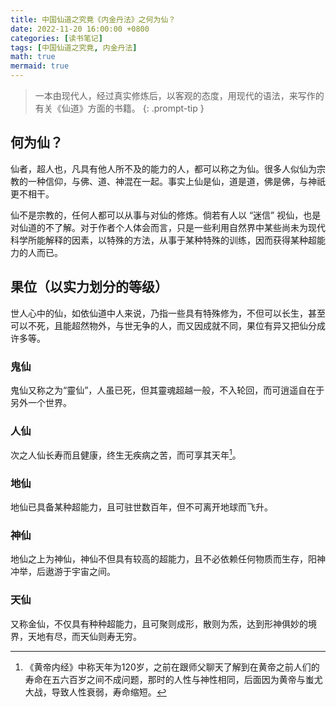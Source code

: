 ```yaml
---
title: 中国仙道之究竟《内金丹法》之何为仙？
date: 2022-11-20 16:00:00 +0800
categories: [读书笔记]
tags: [中国仙道之究竟, 内金丹法]
math: true
mermaid: true
---
```

> 一本由现代人，经过真实修炼后，以客观的态度，用现代的语法，来写作的有关《仙道》方面的书籍。
{: .prompt-tip }

## 何为仙？

仙者，超人也，凡具有他人所不及的能力的人，都可以称之为仙。很多人似仙为宗教的一种信仰，与佛、道、神混在一起。事实上仙是仙，道是道，佛是佛，与神祇更不相干。

仙不是宗教的，任何人都可以从事与对仙的修炼。倘若有人以 “迷信” 视仙，也是对仙道的不了解。对于作者个人体会而言，只是一些利用自然界中某些尚未为现代科学所能解释的因素，以特殊的方法，从事于某种特殊的训练，因而获得某种超能力的人而已。

## 果位（以实力划分的等级）

世人心中的仙，如依仙道中人来说，乃指一些具有特殊修为，不但可以长生，甚至可以不死，且能超然物外，与世无争的人，而又因成就不同，果位有异又把仙分成许多等。
### 鬼仙

鬼仙又称之为“靈仙”，人虽已死，但其靈魂超越一般，不入轮回，而可逍遥自在于另外一个世界。

### 人仙

次之人仙长寿而且健康，终生无疾病之苦，而可享其天年[^tiannian]。

### 地仙

地仙已具备某种超能力，且可驻世数百年，但不可离开地球而飞升。

### 神仙

地仙之上为神仙，神仙不但具有较高的超能力，且不必依赖任何物质而生存，阳神冲举，后遨游于宇宙之间。

### 天仙

又称金仙，不仅具有种种超能力，且可聚则成形，散则为炁，达到形神俱妙的境界，天地有尽，而天仙则寿无穷。


[^tiannian]: 《黄帝内经》中称天年为120岁，之前在跟师父聊天了解到在黄帝之前人们的寿命在五六百岁之间不成问题，那时的人性与神性相同，后面因为黄帝与蚩尤大战，导致人性衰弱，寿命缩短。